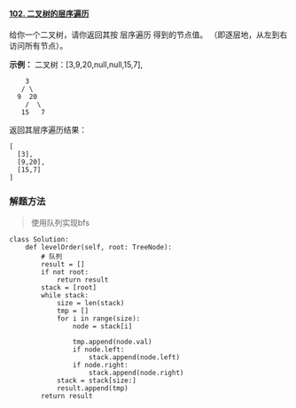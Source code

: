 #### [102. 二叉树的层序遍历](https://leetcode-cn.com/problems/binary-tree-level-order-traversal/)

给你一个二叉树，请你返回其按 层序遍历 得到的节点值。 （即逐层地，从左到右访问所有节点）。

 

**示例：**
二叉树：[3,9,20,null,null,15,7],

```
    3
   / \
  9  20
    /  \
   15   7
```

返回其层序遍历结果：

```
[
  [3],
  [9,20],
  [15,7]
]
```

### 解题方法

> 使用队列实现bfs

```
class Solution:
    def levelOrder(self, root: TreeNode):
        # 队列
        result = []
        if not root:
            return result
        stack = [root]
        while stack:
            size = len(stack)
            tmp = []
            for i in range(size):
                node = stack[i]

                tmp.append(node.val)
                if node.left:
                    stack.append(node.left)
                if node.right:
                    stack.append(node.right)
            stack = stack[size:]
            result.append(tmp)
        return result
```

